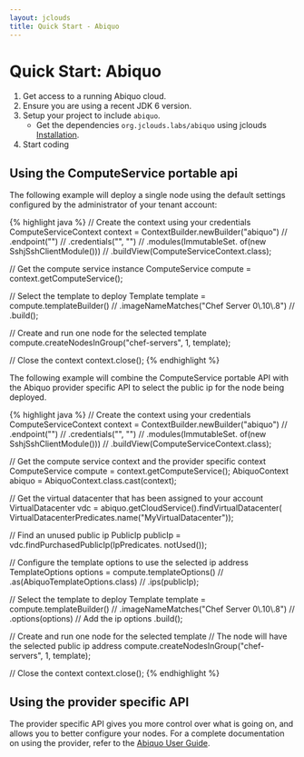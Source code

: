```yaml
---
layout: jclouds
title: Quick Start - Abiquo
---
```


# Quick Start: Abiquo

1. Get access to a running Abiquo cloud.
2. Ensure you are using a recent JDK 6 version.
3. Setup your project to include `abiquo`.
	* Get the dependencies `org.jclouds.labs/abiquo` using jclouds [Installation](/documentation/userguide/installation-guide).
4. Start coding

## Using the ComputeService portable api

The following example will deploy a single node using the default settings configured by the administrator of your tenant account:

{% highlight java %}
// Create the context using your credentials
ComputeServiceContext context = ContextBuilder.newBuilder("abiquo") //
    .endpoint("<the abiquo endpoint>") //
    .credentials("<your login>", "<your password>") //
    .modules(ImmutableSet.<Module> of(new SshjSshClientModule())) //
    .buildView(ComputeServiceContext.class);

// Get the compute service instance
ComputeService compute = context.getComputeService();

// Select the template to deploy
Template template = compute.templateBuilder() //
    .imageNameMatches("Chef Server 0\\.10\\.8") //
    .build();

// Create and run one node for the selected template
compute.createNodesInGroup("chef-servers", 1, template);

// Close the context
context.close();
{% endhighlight %}

The following example will combine the ComputeService portable API with the Abiquo provider specific API to select the public ip for the node being deployed.

{% highlight java %}
// Create the context using your credentials
ComputeServiceContext context = ContextBuilder.newBuilder("abiquo") //
    .endpoint("<the abiquo endpoint>") //
    .credentials("<your login>", "<your password>") //
    .modules(ImmutableSet.<Module> of(new SshjSshClientModule())) //
    .buildView(ComputeServiceContext.class);

// Get the compute service context and the provider specific context
ComputeService compute = context.getComputeService();
AbiquoContext abiquo = AbiquoContext.class.cast(context);

// Get the virtual datacenter that has been assigned to your account
VirtualDatacenter vdc =
    abiquo.getCloudService().findVirtualDatacenter(
        VirtualDatacenterPredicates.name("MyVirtualDatacenter"));

// Find an unused public ip
PublicIp publicIp = vdc.findPurchasedPublicIp(IpPredicates.<PublicIp> notUsed());

// Configure the template options to use the selected ip address
TemplateOptions options = compute.templateOptions() //
    .as(AbiquoTemplateOptions.class) //
    .ips(publicIp);

// Select the template to deploy
Template template = compute.templateBuilder() //
    .imageNameMatches("Chef Server 0\\.10\\.8") //
    .options(options) // Add the ip options
    .build();

// Create and run one node for the selected template
// The node will have the selected public ip address
compute.createNodesInGroup("chef-servers", 1, template);

// Close the context
context.close();
{% endhighlight %}

## Using the provider specific API

The provider specific API gives you more control over what is going on, and allows you to better configure your nodes. For a complete documentation on using the provider, refer to the [Abiquo User Guide](/documentation/userguide/using-abiquo).

